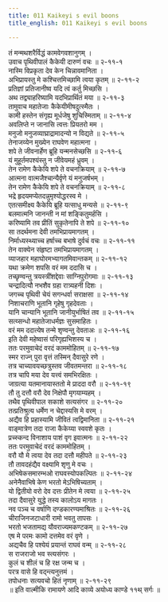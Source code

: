 ```yaml
---
title: 011 Kaikeyi s evil boons
title_english: 011 Kaikeyi s evil boons

---
```

तं मन्मथशरैर्विद्धं कामवेगवशानुगम् ।  
उवाच पृथिवीपालं कैकेयी दारुणं वचः ॥ २-११-१  
नास्मि विप्रकृता देव केन चिन्नावमानिता ।  
अभिप्रायस्तु मे कश्चित्तमिच्छामि त्वया कृतम् ॥ २-११-२  
प्रतिज्ञां प्रतिजानीष्व यदि त्वं कर्तु मिच्छसि ।  
अथ तद्व्याहरिष्यामि यदभिप्रार्थितं मया ॥ २-११-३  
तामुवाच महातेजाः कैकेयीमीषदुत्स्मैतः ।  
कामी हस्तेन संगृह्य मूर्धजेषु शुचिस्मिताम् ॥ २-११-४  
अवलिप्ते न जानासि त्वत्तः प्रियतरो मम ।  
मनुजो मनुजव्याघ्राद्रामादन्यो न विद्यते ॥ २-११-५  
तेनाजय्येन मुख्येन राघवेण महात्मना ।  
शपे ते जीवनार्हेण ब्रूहि यन्मनसेच्छसि ॥ २-११-६  
यं मुहूर्तमपश्यंस्तु न जीवेयमहं ध्रुवम् ।  
तेन रामेण कैकेयि शपे ते वचनक्रियाम् ॥ २-११-७  
आत्मना वात्मजैश्चान्यैर्वृणे यं मनुजर्षभम् ।  
तेन रामेण कैकेयि शपे ते वचनक्रियाम् ॥ २-११-८  
भद्रे हृदयमप्येतदन्नुमृश्योद्धरस्व मे ।  
एतत्समीक्ष्य कैकेयि ब्रूहि यत्साधु मन्यसे ॥ २-११-९  
बलमात्मनि जानन्ती न मां शङ्कितुमर्हसि ।  
करिष्यामि तव प्रीतिं सुकृतेनापि ते शपे ॥ २-११-१०  
सा तदर्थमना देवी तमभिप्रायमागतम् ।  
निर्माध्यस्थ्याच्च हर्षाच्च बभाषे दुर्वचं वचः ॥ २-११-११  
तेन वाक्येन संहृष्टा तमभिप्रायमागतम् ।  
व्याजहार महाघोरमभ्यागतमिवान्तकम् ॥ २-११-१२  
यथा क्रमेण शपसि वरं मम ददासि च ।  
तच्छृण्वन्तु त्रयस्त्रींशद्देवाः साग्निपुरोगमाः ॥ २-११-१३  
चन्द्रादित्यौ नभशैव ग्रहा रात्र्यहनी दिशः ।  
जगच्च पृथिवी चेयं सगन्धर्वा सराक्षसा ॥ २-११-१४  
निशाचराणि भूतानि गृहेषु गृहदेवताः ।  
यानि चान्यानि भूतानि जानीयुर्भाषितं तव ॥ २-११-१५  
सत्य्सन्धो महातेजाधर्मज्ञः सुसमाहितः ।  
वरं मम ददात्येष तन्मे शृण्वन्तु देवताअः ॥ २-११-१६  
इति देवी महेष्वासं परिगृह्यभिशस्य च ।  
ततः परमुवाचेदं वरदं काममोहितम् ॥ २-११-१७  
स्मर राज्न् पुरा वृत्तं तस्मिन् दैवासुरे रणे ।  
तत्र चाच्यावयच्छत्रुस्तव जीवतमन्तरा ॥ २-११-१८  
तत्र चापि मया देव यत्त्वं समभिरक्षितः ।  
जाग्रत्या यतमानायास्ततो मे प्राददा वरौ ॥ २-११-१९  
तौ तु दत्तौ वरौ देव निक्षेपौ मृगयाम्यहम् ।  
तथैव पृथिवीपाल सकाशे सत्यसंगर ॥ २-११-२०  
तत्प्रतिश्रुत्य धर्मेण न चेद्दास्यसि मे वरम् ।  
अद्यैव हि प्रहास्यामि जीवितं त्वद्विमानिता ॥ २-११-२१  
वाङ्मात्रेण तदा राजा कैकेय्या स्ववशे कृतः ।  
प्रच्स्कन्द विनाशाय पाशं वृग इवात्मनः ॥ २-११-२२  
ततः परमुवाचेदं वरदं काममोहितम् ।  
वरौ यौ मे त्वया देव तदा दत्तौ महीपते ॥ २-११-२३  
तौ तावदहंद्यैव वक्ष्यामि शृणु मे वचः ।  
अभिषेकसमारम्भओ राघवस्योपकल्पितः ॥ २-११-२४  
अनेनैवाभिषे केण भरतो मेऽभिषिच्यताम् ।  
यो द्वितीयो वरो देव दत्तः प्रीतेन मे त्वया ॥ २-११-२५  
तदा दैवासुरे युद्धे तस्य कालोऽय मागतः ।  
नव पञ्च च वर्षाणि दण्डकारण्यमाश्रितः ॥ २-११-२६  
चीराजिनजटाधारी रामो भवतु तापसः ।  
भरतो भजतामद्य यौवराज्यमकण्टकम् ॥ २-११-२७  
एष मे परमः कामो दत्तमेव वरं वृणे ।  
अद्यचैव हि पश्येयं प्रयान्तं राघवं वन्म् ॥ २-११-२८  
स राजराजो भव स्त्यसंगरः ।  
कुलं च शीलं च हि रक्ष जन्म च ।  
परत्र वासे हि वद्न्त्यनुत्तमं ।  
तपोधनाः सत्यवचो हितं नृणाम् ॥ २-११-२९  
॥ इति वाल्मीकि रामायणे आदि काव्ये अयोध्य काण्डे ११थ् सर्गः ॥
